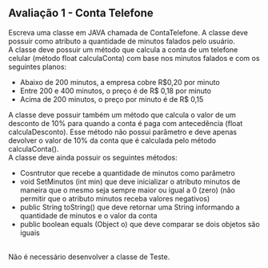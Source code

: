 ## Avaliação 1 - Conta Telefone
Escreva uma classe em JAVA chamada de ContaTelefone. A classe deve possuir como atributo a quantidade de minutos falados pelo usuário.
<br>
A classe deve possuir um método que calcula a conta de um telefone celular (método float calculaConta) com base nos minutos falados e com os seguintes planos:
<ul>
    <li>Abaixo de 200 minutos, a empresa cobre R$0,20 por minuto</li>
    <li>Entre 200 e 400 minutos, o preço é de R$ 0,18 por minuto</li>
    <li>Acima de 200 minutos, o preço por minuto é de R$ 0,15</li>
</ul>

A classe deve possuir também um método que calcula o valor de um desconto de 10% para quando a conta é paga com antecedência (float calculaDesconto). Esse método não possui parâmetro e deve apenas devolver o valor de 10% da conta que é calculada pelo método calculaConta().
<br>
A classe deve ainda possuir os seguintes métodos:
<ul>
    <li>Cosntrutor que recebe a quantidade de minutos como parâmetro</li>
    <li>void SetMinutos (int min) que deve inicializar o atributo minutos de maneira que o mesmo seja sempre maior ou igual a 0 (zero) (não permitir que o atributo minutos receba valores negativos)</li>
    <li>public String toString() que deve retornar uma String informando a quantidade de minutos e o valor da conta</li>
    <li>public boolean equals (Object o) que deve comparar se dois objetos são iguais</li>
</ul>
<br>
Não é necessário desenvolver a classe de Teste.
